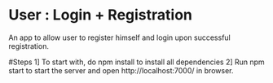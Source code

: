 # User : Login + Registration
An app to allow user to register himself and login upon successful registration.

#Steps
1] To start with, do npm install to install all dependencies
2] Run npm start to start the server and open http://localhost:7000/ in browser.
